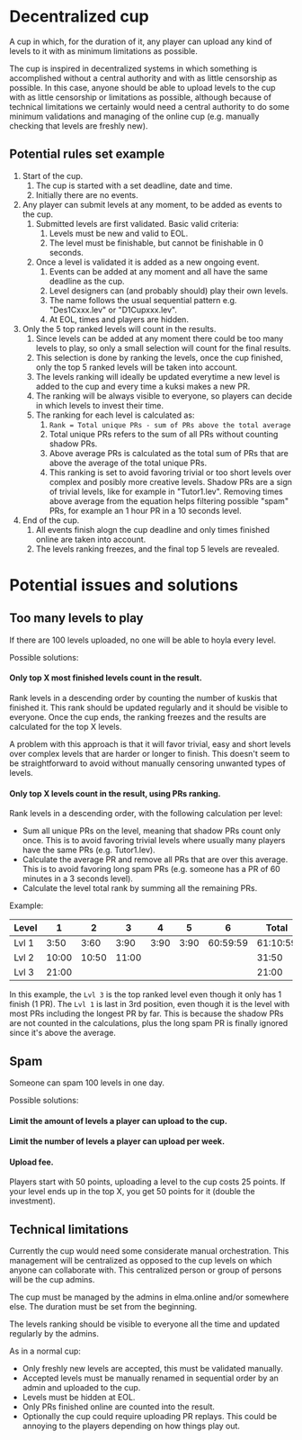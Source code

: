 # Decentralized cup
A cup in which, for the duration of it, any player can upload any kind of levels to it with as minimum limitations as possible.

The cup is inspired in decentralized systems in which something is accomplished without a central authority and with as little censorship as possible. In this case, anyone should be able to upload levels to the cup with as little censorship or limitations as possible, although because of technical limitations we certainly would need a central authority to do some minimum validations and managing of the online cup (e.g. manually checking that levels are freshly new).

## Potential rules set example

1. Start of the cup.
    1. The cup is started with a set deadline, date and time.
    2. Initially there are no events.
2. Any player can submit levels at any moment, to be added as events to the cup.
    1. Submitted levels are first validated. Basic valid criteria:
        1. Levels must be new and valid to EOL.
        2. The level must be finishable, but cannot be finishable in 0 seconds.
    2. Once a level is validated it is added as a new ongoing event.
        1. Events can be added at any moment and all have the same deadline as the cup.
        2. Level designers can (and probably should) play their own levels.
        3. The name follows the usual sequential pattern e.g. "Des1Cxxx.lev" or "D1Cupxxx.lev".
        4. At EOL, times and players are hidden.
3. Only the 5 top ranked levels will count in the results.
    1. Since levels can be added at any moment there could be too many levels to play, so only a small selection will count for the final results.
    2. This selection is done by ranking the levels, once the cup finished, only the top 5 ranked levels will be taken into account.
    3. The levels ranking will ideally be updated everytime a new level is added to the cup and every time a kuksi makes a new PR.
    4. The ranking will be always visible to everyone, so players can decide in which levels to invest their time.
    6. The ranking for each level is calculated as:
        1. `Rank = Total unique PRs - sum of PRs above the total average ` 
        2. Total unique PRs refers to the sum of all PRs without counting shadow PRs.
        3. Above average PRs is calculated as the total sum of PRs that are above the average of the total unique PRs.
        4. This ranking is set to avoid favoring trivial or too short levels over complex and posibly more creative levels. Shadow PRs are a sign of trivial levels, like for example in "Tutor1.lev". Removing times above average from the equation helps filtering possible "spam" PRs, for example an 1 hour PR in a 10 seconds level.
4. End of the cup.
    1. All events finish alogn the cup deadline and only times finished online are taken into account. 
    2. The levels ranking freezes, and the final top 5 levels are revealed.

# Potential issues and solutions

## Too many levels to play

If there are 100 levels uploaded, no one will be able to hoyla every level.

Possible solutions:
#### Only top X most finished levels count in the result.
Rank levels in a descending order by counting the number of kuskis that finished it. This rank should be updated regularly and it should be visible to everyone. Once the cup ends, the ranking freezes and the results are calculated for the top X levels.

A problem with this approach is that it will favor trivial, easy and short levels over complex levels that are harder or longer to finish. This doesn't seem to be straightforward to avoid without manually censoring unwanted types of levels.  

#### Only top X levels count in the result, using PRs ranking.
Rank levels in a descending order, with the following calculation per level:
- Sum all unique PRs on the level, meaning that shadow PRs count only once. This is to avoid favoring trivial levels where usually many players have the same PRs (e.g. Tutor1.lev).
- Calculate the average PR and remove all PRs that are over this average. This is to avoid favoring long spam PRs (e.g. someone has a PR of 60 minutes in a 3 seconds level).
- Calculate the level total rank by summing all the remaining PRs.

Example: 

<table><thead><tr><th>Level</th><th>1</th><th>2</th><th>3</th><th>4</th><th>5</th><th>6</th><th>Total</th><th>Average</th><th>Rank</th><th>Top</th></tr></thead><tbody><tr><td>Lvl 1</td><td>3:50</td><td>3:60</td><td>3:90</td><td>3:90</td><td>3:90</td><td>60:59:59</td><td>61:10:59</td><td>15:17:64</td><td>11:00</td><td>3</td></tr><tr><td>Lvl 2</td><td>10:00</td><td>10:50</td><td>11:00</td><td></td><td></td><td></td><td>31:50</td><td>10:50</td><td>20:50</td><td>2</td></tr><tr><td>Lvl 
3</td><td>21:00</td><td></td><td></td><td></td><td></td><td></td><td>21:00</td><td>21:00</td><td>21:00</td><td>1</td></tr></tbody></table>

In this example, the `Lvl 3` is the top ranked level even though it only has 1 finish (1 PR). The `Lvl 1` is last in 3rd position, even though it is the level with most PRs including the longest PR by far. This is because the shadow PRs are not counted in the calculations, plus the long spam PR is finally ignored since it's above the average.

## Spam

Someone can spam 100 levels in one day. 

Possible solutions:
#### Limit the amount of levels a player can upload to the cup.
#### Limit the number of levels a player can upload per week.
#### Upload fee.
Players start with 50 points, uploading a level to the cup costs 25 points.
If your level ends up in the top X, you get 50 points for it (double the investment).

## Technical limitations

Currently the cup would need some considerate manual orchestration. This management will be centralized as opposed to the cup levels on which anyone can collaborate with. This centralized person or group of persons will be the cup admins.

The cup must be managed by the admins in elma.online and/or somewhere else. The duration must be set from the beginning.

The levels ranking should be visible to everyone all the time and updated regularly by the admins.

As in a normal cup:
- Only freshly new levels are accepted, this must be validated manually.
- Accepted levels must be manually renamed in sequential order by an admin and uploaded to the cup.
- Levels must be hidden at EOL.
- Only PRs finished online are counted into the result.
- Optionally the cup could require uploading PR replays. This could be annoying to the players depending on how things play out.


